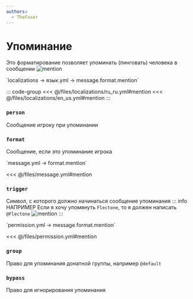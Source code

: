 ```yaml
---
authors:
  - TheFaser
---
```


# Упоминание

Это форматирование позволяет упоминать (пинговать) человека в сообщении
![mention](/mention.png)

[//]: # (localization)
<!--@include: @/parts/words.md#localization--> 
<!--@include: @/parts/words.md#path--> `localizations → язык.yml → message.format.mention`

<!--@include: @/parts/words.md#default--> 

::: code-group
<<< @/files/localizations/ru_ru.yml#mention
<<< @/files/localizations/en_us.yml#mention
:::

### `person`

Сообщение игроку при упоминании

### `format`

Сообщение, если это упоминание игрока

[//]: # (message.yml)
<!--@include: @/parts/words.md#setting-->
<!--@include: @/parts/words.md#path--> `message.yml → format.mention`

<!--@include: @/parts/words.md#default-->
<<< @/files/message.yml#mention

<!--@include: @/parts/enable.md-->

### `trigger`

Символ, с которого должно начинаться сообщение упоминания
::: info НАПРИМЕР
Если я хочу упомянуть `Flectone`, то я должен написать `@Flectone`
![mention](/mention.png)
:::

<!--@include: @/parts/destination.md-->
<!--@include: @/parts/sound.md-->

[//]: # (permission.yml)
<!--@include: @/parts/words.md#permission-->
<!--@include: @/parts/words.md#path--> `permission.yml → message.format.mention`

<!--@include: @/parts/words.md#default-->
<<< @/files/permission.yml#mention

<!--@include: @/parts/permission/permissionTier3.md-->

### `group`

Право для упоминания донатной группы, например `@default`

### `bypass`

Право для игнорирования упоминания

<!--@include: @/parts/permission/sound.md-->